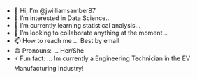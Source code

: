 - 👋 Hi, I’m @jwilliamsamber87
- 👀 I’m interested in Data Science...
- 🌱 I’m currently learning statistical analysis...
- 💞️ I’m looking to collaborate anything at the moment...
- 📫 How to reach me ... Best by email 
- 😄 Pronouns: ... Her/She
- ⚡ Fun fact: ... Im currently a Engineering Technician in the EV Manufacturing Industry!

<!---
jwilliamsamber87/jwilliamsamber87 is a ✨ special ✨ repository because its `README.md` (this file) appears on your GitHub profile.
You can click the Preview link to take a look at your changes.
--->

